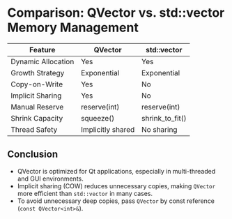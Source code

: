 # Comparison: QVector vs. std::vector Memory Management


| Feature |	QVector |	std::vector |
|---------|---------|-------------|
| Dynamic Allocation |	Yes |	Yes |
| Growth Strategy |	Exponential |	Exponential |
| Copy-on-Write |	Yes |	No |
| Implicit Sharing |	Yes |	No |
| Manual Reserve |	reserve(int) |	reserve(int) |
| Shrink Capacity |	squeeze() |	shrink_to_fit() |
| Thread Safety |	Implicitly shared |	No sharing |

## Conclusion
- QVector is optimized for Qt applications, especially in multi-threaded and GUI environments.
- Implicit sharing (COW) reduces unnecessary copies, making `QVector` more efficient than `std::vector` in many cases.
- To avoid unnecessary deep copies, pass `QVector` by const reference (`const QVector<int>&`).
  
